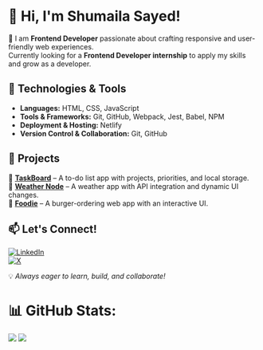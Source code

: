 # 👋 Hi, I'm Shumaila Sayed!  

🚀 I am **Frontend Developer** passionate about crafting responsive and user-friendly web experiences.  
Currently looking for a **Frontend Developer internship** to apply my skills and grow as a developer.  

## 🔧 Technologies & Tools  
- **Languages:** HTML, CSS, JavaScript  
- **Tools & Frameworks:** Git, GitHub, Webpack, Jest, Babel, NPM  
- **Deployment & Hosting:** Netlify  
- **Version Control & Collaboration:** Git, GitHub  

## 📌 Projects  
🔹 **[TaskBoard](https://github.com/Shumaila-sayed/TaskBoard)** – A to-do list app with projects, priorities, and local storage.  
🔹 **[Weather Node](https://github.com/Shumaila-sayed/Weather-Node)** – A weather app with API integration and dynamic UI changes.  
🔹 **[Foodie](https://github.com/Shumaila-sayed/Foodie)** – A burger-ordering web app with an interactive UI.  

## 📫 Let's Connect!  
[![LinkedIn](https://img.shields.io/badge/LinkedIn-blue.svg?logo=linkedin&logoColor=white)](https://www.linkedin.com/in/shumaila-sayed-520a1321a/)  
[![X](https://img.shields.io/badge/X-black.svg?logo=X&logoColor=white)](https://x.com/Heyyshum)  

💡 *Always eager to learn, build, and collaborate!*  

# 📊 GitHub Stats:

![](https://github-readme-stats.vercel.app/api?username=Shumaila-sayed&theme=github_dark&hide_border=false&include_all_commits=false&count_private=false) 
![](https://github-readme-stats.vercel.app/api/top-langs/?username=Shumaila-sayed&theme=github_dark&hide_border=false&include_all_commits=false&count_private=false&layout=compact)
